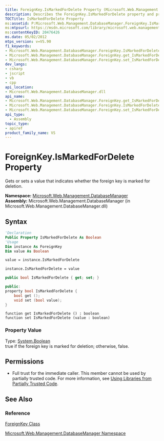 ```yaml
---
title: ForeignKey.IsMarkedForDelete Property (Microsoft.Web.Management.DatabaseManager)
description: Describes the ForeignKey.IsMarkedForDelete property and provides the property's namespace, assembly, syntax, property values, and permissions.
TOCTitle: IsMarkedForDelete Property
ms:assetid: P:Microsoft.Web.Management.DatabaseManager.ForeignKey.IsMarkedForDelete
ms:mtpsurl: https://msdn.microsoft.com/library/microsoft.web.management.databasemanager.foreignkey.ismarkedfordelete(v=VS.90)
ms:contentKeyID: 20476426
ms.date: 05/02/2012
mtps_version: v=VS.90
f1_keywords:
- Microsoft.Web.Management.DatabaseManager.ForeignKey.IsMarkedForDelete
- Microsoft.Web.Management.DatabaseManager.ForeignKey.get_IsMarkedForDelete
- Microsoft.Web.Management.DatabaseManager.ForeignKey.set_IsMarkedForDelete
dev_langs:
- csharp
- jscript
- vb
- cpp
api_location:
- Microsoft.Web.Management.DatabaseManager.dll
api_name:
- Microsoft.Web.Management.DatabaseManager.ForeignKey.get_IsMarkedForDelete
- Microsoft.Web.Management.DatabaseManager.ForeignKey.IsMarkedForDelete
- Microsoft.Web.Management.DatabaseManager.ForeignKey.set_IsMarkedForDelete
api_type:
  - Assembly
topic_type:
- apiref
product_family_name: VS
---
```


# ForeignKey.IsMarkedForDelete Property

Gets or sets a value that indicates whether the foreign key is marked for deletion.

**Namespace:**  [Microsoft.Web.Management.DatabaseManager](microsoft-web-management-databasemanager-namespace.md)  
**Assembly:**  Microsoft.Web.Management.DatabaseManager (in Microsoft.Web.Management.DatabaseManager.dll)

## Syntax

```vb
'Declaration
Public Property IsMarkedForDelete As Boolean
'Usage
Dim instance As ForeignKey
Dim value As Boolean

value = instance.IsMarkedForDelete

instance.IsMarkedForDelete = value
```

```csharp
public bool IsMarkedForDelete { get; set; }
```

```cpp
public:
property bool IsMarkedForDelete {
    bool get ();
    void set (bool value);
}
```

```jscript
function get IsMarkedForDelete () : boolean
function set IsMarkedForDelete (value : boolean)
```

### Property Value

Type: [System.Boolean](https://msdn.microsoft.com/library/a28wyd50)  
true if the foreign key is marked for deletion; otherwise, false.  

## Permissions

  - Full trust for the immediate caller. This member cannot be used by partially trusted code. For more information, see [Using Libraries from Partially Trusted Code](https://msdn.microsoft.com/library/8skskf63).

## See Also

### Reference

[ForeignKey Class](foreignkey-class-microsoft-web-management-databasemanager.md)

[Microsoft.Web.Management.DatabaseManager Namespace](microsoft-web-management-databasemanager-namespace.md)
